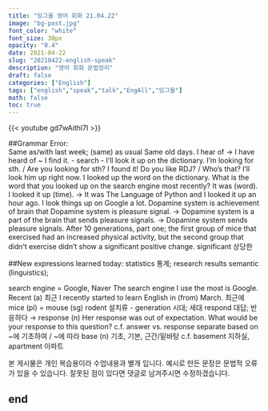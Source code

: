 ```yaml
---
title: "잉그올 영어 회화 21.04.22"
image: "bg-post.jpg"
font_color: "white"
font_size: 30px
opacity: "0.4"
date: 2021-04-22
slug: "20210422-english-speak"
description: "영어 회화 문법정리"
draft: false
categories: ["English"]
tags: ["english","speak","talk","EngAll","잉그올"]
math: false
toc: true
---
```


{{< youtube gd7wAithl7I >}}

##Grammar Error:  
Same as/with last week; (same) as usual
Same old days.
I hear of → I have heard of ~
I find it. - search - I’ll look it up on the dictionary.
I’m looking for sth. / Are you looking for sth?
I found it!
Do you like RDJ? / Who’s that? I’ll look him up right now.
I looked up the word on the dictionary.
What is the word that you looked up on the search engine most recently?
It was (word). I looked it up (time). → It was The Language of Python and I looked it up an hour ago.
I look things up on Google a lot.
Dopamine system is achievement of brain that 
Dopamine system is pleasure signal. → Dopamine system is a part of the brain that sends pleasure signals. → Dopamine system sends pleasure signals.
After 10 generations, part one; the first group of mice that exercised had an increased physical activity, but the second group that didn’t exercise didn’t show a significant positive change.
significant 상당한


##New expressions learned today: 
statistics 통계; research results
semantic (linguistics); 

search engine = Google, Naver
The search engine I use the most is Google.
Recent (a) 최근
I recently started to learn English in (from) March. 최근에
mice (pl) = mouse (sg)
rodent 설치류 -
generation 시대; 세대
respond 대답; 반응하다 → response (n)
Her response was out of expectation.
What would be your response to this question?
c.f. answer vs. response
separate
based on ~에 기초하여 / ~에 따라
base (n) 기초, 기본, 근간/밑바탕
c.f. basement 지하실, apartment 아파트



본 게시물은 개인 복습용이라 수업내용과 별개 입니다.
예시로 만든 문장은 문법적 오류가 있을 수 있습니다. 
잘못된 점이 있다면 댓글로 남겨주시면 수정하겠습니다. 


## end